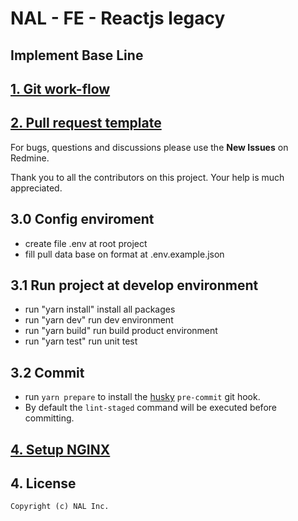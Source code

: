 # NAL - FE - Reactjs legacy

## Implement Base Line

## [1. Git work-flow](GITFLOW_MODEL.md)

## [2. Pull request template](PULL_REQUEST_TEMPLATE.md)

For bugs, questions and discussions please use the **New Issues** on Redmine.

Thank you to all the contributors on this project. Your help is much appreciated.

## 3.0 Config enviroment

- create file .env at root project
- fill pull data base on format at .env.example.json

## 3.1 Run project at develop environment

- run "yarn install" install all packages
- run "yarn dev" run dev environment
- run "yarn build" run build product environment
- run "yarn test" run unit test

## 3.2 Commit

- run `yarn prepare` to install the [husky](https://github.com/typicode/husky#usage) `pre-commit` git hook.
- By default the `lint-staged` command will be executed before committing.

## [4. Setup NGINX](NGINX_SETUP.md)

## 4. License

```
Copyright (c) NAL Inc.
```
